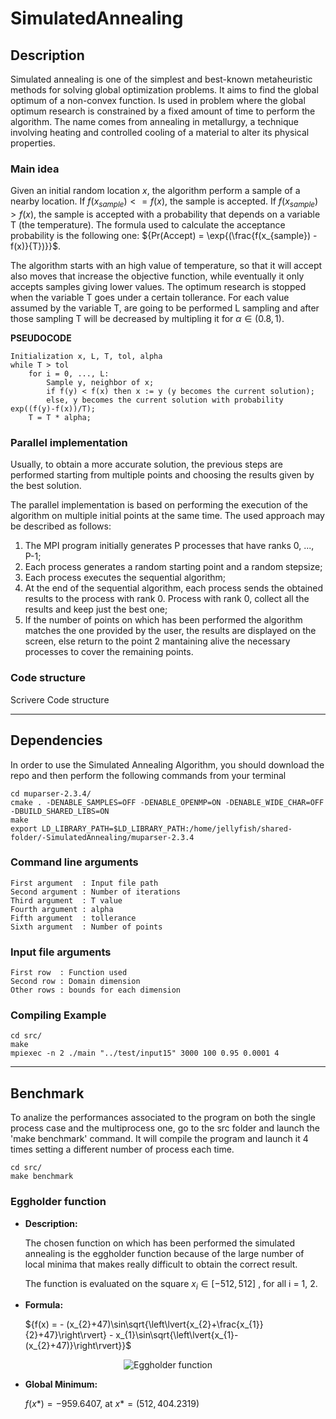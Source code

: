# SimulatedAnnealing

## Description
Simulated annealing is one of the simplest and best-known metaheuristic methods for solving global optimization problems.
It aims to find the global optimum of a non-convex function.
Is used in problem where the global optimum research is constrained by a fixed amount of time to perform the algorithm. The name comes from annealing in metallurgy, a technique involving heating and controlled cooling of a material to alter its physical properties.

### Main idea
Given an initial random location ${x}$, the algorithm perform a sample of a nearby location.
If ${f(x_{sample}) <= f(x)}$, the sample is accepted. 
If ${f(x_{sample}) > f(x)}$, the sample is accepted with a probability that depends on a variable T (the temperature).
The formula used to calculate the acceptance probability is the following one: ${Pr(Accept) = \exp{(\frac{f(x_{sample}) - f(x)}{T})}}$.

The algorithm starts with an high value of temperature, so
that it will accept also moves that increase the objective function, while eventually it only accepts
samples giving lower values.
The optimum research is stopped when the variable T goes under a certain tollerance.
For each value assumed by the variable T, are going to be performed L sampling and after those sampling T will be decreased by multipling it for ${\alpha ∈ (0.8, 1)}$.

**PSEUDOCODE**
```
Initialization x, L, T, tol, alpha
while T > tol
    for i = 0, ..., L:
        Sample y, neighbor of x;
        if f(y) < f(x) then x := y (y becomes the current solution);
        else, y becomes the current solution with probability exp((f(y)-f(x))/T);
    T = T * alpha;
```
### Parallel implementation
Usually, to obtain a more accurate solution, the previous steps are performed starting from multiple points and choosing the results given by the best solution.

The parallel implementation is based on performing the execution of the algorithm on multiple initial points at the same time. The used approach may be described as follows:

1. The MPI program initially generates P processes that have ranks 0, ..., P-1;
2. Each process generates a random starting point and a random stepsize; 
3. Each process executes the sequential algorithm;
4. At the end of the sequential algorithm, each process sends the obtained results to the process with rank 0. Process with rank 0, collect all the results and keep just the best one;
5. If the number of points on which has been performed the algorithm matches the one provided by the user, the results are displayed on the screen, else return to the point 2 mantaining alive the necessary processes to cover the remaining points.

### Code structure
Scrivere Code structure

---
## Dependencies
In order to use the Simulated Annealing Algorithm, you should download the repo and then perform the following commands from your terminal
```
cd muparser-2.3.4/
cmake . -DENABLE_SAMPLES=OFF -DENABLE_OPENMP=ON -DENABLE_WIDE_CHAR=OFF -DBUILD_SHARED_LIBS=ON
make
export LD_LIBRARY_PATH=$LD_LIBRARY_PATH:/home/jellyfish/shared-folder/-SimulatedAnnealing/muparser-2.3.4
```

### Command line arguments
```
First argument  : Input file path
Second argument : Number of iterations
Third argument  : T value
Fourth argument : alpha
Fifth argument  : tollerance
Sixth argument  : Number of points
```

### Input file arguments
```
First row  : Function used
Second row : Domain dimension
Other rows : bounds for each dimension
```

### Compiling Example
```
cd src/
make
mpiexec -n 2 ./main "../test/input15" 3000 100 0.95 0.0001 4
```
---

## Benchmark
To analize the performances associated to the program on both the single process case and the multiprocess one, go to the src folder and launch the 'make benchmark' command.
It will compile the program and launch it 4 times setting a different number of process each time.
```
cd src/
make benchmark
```
### **Eggholder function**
- **Description:**

    The chosen function on which has been performed the simulated annealing is the eggholder function because of the large number of local minima that makes really difficult to obtain the correct result.

    The function is evaluated on the square $x_{i} ∈ [-512, 512]$ , for all i = 1, 2. 

-  **Formula:**
    
    ${f(x) = - (x_{2}+47)\sin\sqrt{\left\lvert{x_{2}+\frac{x_{1}}{2}+47}\right\rvert} - x_{1}\sin\sqrt{\left\lvert{x_{1}-(x_{2}+47)}\right\rvert}}$
    
<p align="center">
<img src="https://www.sfu.ca/~ssurjano/egg.png" alt="Eggholder function" title="Eggholder function">
</p>

-  **Global Minimum:**
    
    ${f(x*) = -959.6407}$, at ${x* = (512, 404.2319)}$
